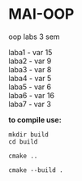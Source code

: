# MAI-OOP
oop labs 3 sem

laba1 - var 15  
laba2 - var 9  
laba3 - var 8  
laba4 - var 5  
laba5 - var 6  
laba6 - var 16  
laba7 - var 3  

**to compile use:**

```
mkdir build
cd build

cmake ..

cmake --build .
```
